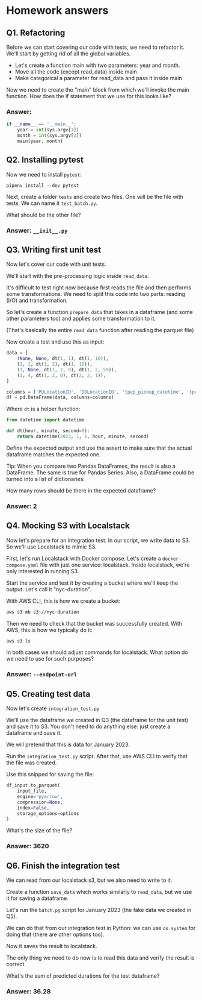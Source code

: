 # Homework answers

## Q1. Refactoring

Before we can start covering our code with tests, we need to refactor it. We'll start by getting rid of all the global variables.

* Let's create a function main with two parameters: year and month.
* Move all the code (except read_data) inside main
* Make categorical a parameter for read_data and pass it inside main

Now we need to create the "main" block from which we'll invoke the main function. How does the if statement that we use for this looks like?

### Answer:
```Python
if __name__ == '__main__':
    year = int(sys.argv[1])
    month = int(sys.argv[2])
    main(year, month)
```


## Q2. Installing pytest

Now we need to install `pytest`:

```Shell
pipenv install --dev pytest
```
Next, create a folder `tests` and create two files. One will be the file with tests. We can name it `test_batch.py`.

What should be the other file?

### Answer: `__init__.py`


## Q3. Writing first unit test

Now let's cover our code with unit tests.

We'll start with the pre-processing logic inside `read_data`.

It's difficult to test right now because first reads the file and then performs some transformations. We need to split this code into two parts: reading (I/O) and transformation.

So let's create a function `prepare_data` that takes in a dataframe (and some other parameters too) and applies some transformation to it.

(That's basically the entire `read_data` function after reading the parquet file)

Now create a test and use this as input:
```Python
data = [
    (None, None, dt(1, 1), dt(1, 10)),
    (1, 1, dt(1, 2), dt(1, 10)),
    (1, None, dt(1, 2, 0), dt(1, 2, 59)),
    (3, 4, dt(1, 2, 0), dt(2, 2, 1)),      
]

columns = ['PULocationID', 'DOLocationID', 'tpep_pickup_datetime', 'tpep_dropoff_datetime']
df = pd.DataFrame(data, columns=columns)
```
Where `dt` is a helper function:
```Python
from datetime import datetime

def dt(hour, minute, second=0):
    return datetime(2023, 1, 1, hour, minute, second)
```
Define the expected output and use the assert to make sure that the actual dataframe matches the expected one.

Tip: When you compare two Pandas DataFrames, the result is also a DataFrame. The same is true for Pandas Series. Also, a DataFrame could be turned into a list of dictionaries.

How many rows should be there in the expected dataframe?

### Answer: 2


## Q4. Mocking S3 with Localstack 

Now let's prepare for an integration test. In our script, we 
write data to S3. So we'll use Localstack to mimic S3.

First, let's run Localstack with Docker compose. Let's create a 
`docker-compose.yaml` file with just one service: localstack. Inside
localstack, we're only interested in running S3. 

Start the service and test it by creating a bucket where we'll
keep the output. Let's call it "nyc-duration".

With AWS CLI, this is how we create a bucket:

```bash
aws s3 mb s3://nyc-duration
```

Then we need to check that the bucket was successfully created. With AWS, this is how we typically do it:

```bash
aws s3 ls
```

In both cases we should adjust commands for localstack. What option do we need to use for such purposes?

### Answer: `--endpoint-url`


## Q5. Creating test data

Now let's create `integration_test.py`

We'll use the dataframe we created in Q3 (the dataframe for the unit test)
and save it to S3. You don't need to do anything else: just create a dataframe 
and save it.

We will pretend that this is data for January 2023.

Run the `integration_test.py` script. After that, use AWS CLI to verify that the 
file was created. 

Use this snipped for saving the file:

```python
df_input.to_parquet(
    input_file,
    engine='pyarrow',
    compression=None,
    index=False,
    storage_options=options
)
```

What's the size of the file?

### Answer: 3620


## Q6. Finish the integration test

We can read from our localstack s3, but we also need to write to it.

Create a function `save_data` which works similarly to `read_data`,
but we use it for saving a dataframe. 

Let's run the `batch.py` script for January 2023 (the fake data
we created in Q5). 

We can do that from our integration test in Python: we can use
`os.system` for doing that (there are other options too). 

Now it saves the result to localstack.

The only thing we need to do now is to read this data and 
verify the result is correct. 

What's the sum of predicted durations for the test dataframe?

### Answer: 36.28
